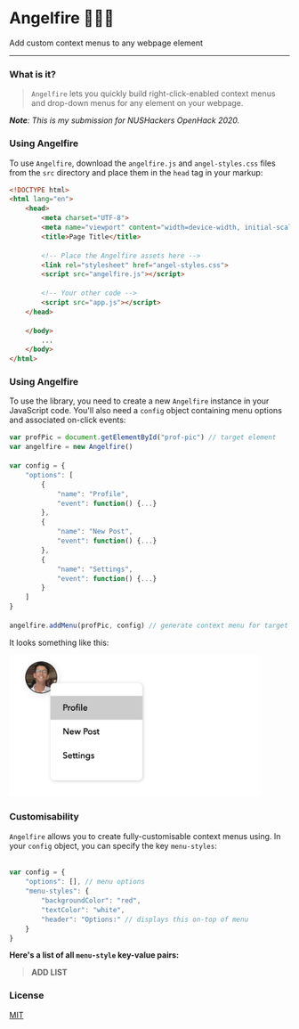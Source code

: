# Angelfire 👼🏻🔥
Add custom context menus to any webpage element

---

### What is it?

> `Angelfire` lets you quickly build right-click-enabled context menus and drop-down menus for any element on your webpage. 

***Note**: This is my submission for NUSHackers OpenHack 2020.*

### Using Angelfire

To use `Angelfire`, download the `angelfire.js` and `angel-styles.css` files from the `src` directory and place them in the `head` tag in your markup:

```html
<!DOCTYPE html>
<html lang="en">
	<head>
		<meta charset="UTF-8">
		<meta name="viewport" content="width=device-width, initial-scale=1.0">
		<title>Page Title</title>
		
		<!-- Place the Angelfire assets here -->
		<link rel="stylesheet" href="angel-styles.css">
		<script src="angelfire.js"></script>
		
		<!-- Your other code -->
		<script src="app.js"></script>
	</head>
	
	</body>
		...
	</body>
</html>
```

### Using Angelfire

To use the library, you need to create a new `Angelfire` instance in your JavaScript code. You'll also need a `config` object containing menu options and associated on-click events:

```javascript
var profPic = document.getElementById("prof-pic") // target element 
var angelfire = new Angelfire()

var config = {
	"options": [
		{
			"name": "Profile",
			"event": function() {...}
		},
		{
			"name": "New Post",
			"event": function() {...}
		},
		{
			"name": "Settings",
			"event": function() {...}
		}
	]
}

angelfire.addMenu(profPic, config) // generate context menu for target element
```

It looks something like this:

<img src="assets/demo-pic.jpeg" width="450px" alt="demo-pic">

### Customisability

`Angelfire` allows you to create fully-customisable context menus using. In your `config` object, you can specify the key `menu-styles`:

```javascript

var config = {
	"options": [], // menu options
	"menu-styles": {
		"backgroundColor": "red",
		"textColor": "white",
		"header": "Options:" // displays this on-top of menu
	}
}

```

**Here's a list of all `menu-style` key-value pairs:**

> **ADD LIST**

### License

[MIT](https://github.com/rish-16/Angelfire/blob/master/LICENSE)